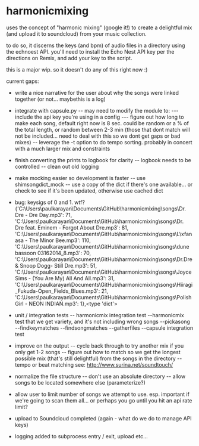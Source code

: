 harmonicmixing
==============

uses the concept of "harmonic mixing" (google it!) to create a delightful mix (and upload it to soundcloud) from your music collection.

to do so, it discerns the keys (and bpm) of audio files in a directory using the echnoest API. you'll need to install the Echo Nest API key per the directions on Remix, and add your key to the script.

this is a major wip. so it doesn't do any of this right now :)

current gaps:



- write a nice narrative for the user about why the songs were linked together (or not... maybethis is a log)

- integrate with capsule.py
-- may need to modify the module to:
--- include the api key you're using in a config
--- figure out how long to make each song, default right now is 8 sec. could be random or a % of the total length, or random between 2-3 min (those that dont match will not be included... need to deal with this so we dont get gaps or bad mixes)
-- leverage the -t option to do tempo sorting. probably in concert with a much larger mix and constraints

- finish converting the prints to logbook for clarity
-- logbook needs to be controlled
-- clean out old logging

- make mocking easier so development is faster
-- use shimsongdict_mock 
-- use a copy of the dict if there's one available... or check to see if it's been updated, otherwise use cached dict 

- bug: keysigs of 0 and 1. wtf?
{'C:\\Users\\paulkarayan\\Documents\\GitHub\\harmonicmixing\\songs\\Dr. Dre - Dre Day.mp3': 71, 'C:\\Users\\paulkarayan\\Documents\\GitHub\\harmonicmixing\\songs\\Dr. Dre feat. Eminem - Forgot About Dre.mp3': 81, 'C:\\Users\\paulkarayan\\Documents\\GitHub\\harmonicmixing\\songs\\L\xfanasa - The Minor Bee.mp3': 110, 'C:\\Users\\paulkarayan\\Documents\\GitHub\\harmonicmixing\\songs\\dune bassoon 03162014_8.mp3': 70, 'C:\\Users\\paulkarayan\\Documents\\GitHub\\harmonicmixing\\songs\\Dr.Dre & Snoop Dogg- Still Dre.mp3': 51, 'C:\\Users\\paulkarayan\\Documents\\GitHub\\harmonicmixing\\songs\\Joyce Sims - (You Are My) All And All.mp3': 31, 'C:\\Users\\paulkarayan\\Documents\\GitHub\\harmonicmixing\\songs\\Hiiragi_Fukuda-Open_Fields_Blues.mp3': 21, 'C:\\Users\\paulkarayan\\Documents\\GitHub\\harmonicmixing\\songs\\Polish Girl - NEON INDIAN.mp3': 1},<type 'dict'>

- unit / integration tests
-- harmonicmix integration test
--harmonicmix test that we get variety, and it's not including wrong songs
--pickasong
--findkeymatches
--findsongmatches
--gatherfiles
--capsule integration test

- improve on the output
-- cycle back through to try another mix if you only get 1-2 songs
-- figure out how to match so we get the longest possible mix (that's still delightful) from the songs in the directory
-- tempo or beat matching 
   see: http://www.surina.net/soundtouch/

- normalize the file structure
-- don't use an absolute directory
-- allow songs to be located somewhere else (parameterize?)

- allow user to limit number of songs we attempt to use. esp. important if we're going to scan them all... or perhaps you go until you hit an api rate limit?

- upload to Soundcloud completed (again - what do we do to manage API keys)

- logging added to subprocess entry / exit, upload etc...